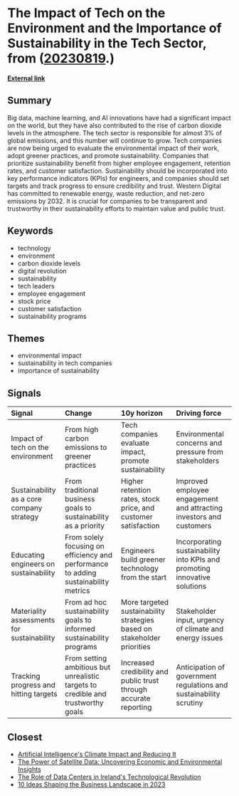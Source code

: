 # __The Impact of Tech on the Environment and the Importance of Sustainability in the Tech Sector__, from ([20230819](https://kghosh.substack.com/p/20230819).)

__[External link](https://venturebeat.com/data-infrastructure/delivering-on-sustainable-promises-making-sustainability-a-tangible-company-kpi/)__



## Summary

Big data, machine learning, and AI innovations have had a significant impact on the world, but they have also contributed to the rise of carbon dioxide levels in the atmosphere. The tech sector is responsible for almost 3% of global emissions, and this number will continue to grow. Tech companies are now being urged to evaluate the environmental impact of their work, adopt greener practices, and promote sustainability. Companies that prioritize sustainability benefit from higher employee engagement, retention rates, and customer satisfaction. Sustainability should be incorporated into key performance indicators (KPIs) for engineers, and companies should set targets and track progress to ensure credibility and trust. Western Digital has committed to renewable energy, waste reduction, and net-zero emissions by 2032. It is crucial for companies to be transparent and trustworthy in their sustainability efforts to maintain value and public trust.

## Keywords

* technology
* environment
* carbon dioxide levels
* digital revolution
* sustainability
* tech leaders
* employee engagement
* stock price
* customer satisfaction
* sustainability programs

## Themes

* environmental impact
* sustainability in tech companies
* importance of sustainability

## Signals

| Signal                                     | Change                                                                              | 10y horizon                                                             | Driving force                                                             |
|:-------------------------------------------|:------------------------------------------------------------------------------------|:------------------------------------------------------------------------|:--------------------------------------------------------------------------|
| Impact of tech on the environment          | From high carbon emissions to greener practices                                     | Tech companies evaluate impact, promote sustainability                  | Environmental concerns and pressure from stakeholders                     |
| Sustainability as a core company strategy  | From traditional business goals to sustainability as a priority                     | Higher retention rates, stock price, and customer satisfaction          | Improved employee engagement and attracting investors and customers       |
| Educating engineers on sustainability      | From solely focusing on efficiency and performance to adding sustainability metrics | Engineers build greener technology from the start                       | Incorporating sustainability into KPIs and promoting innovative solutions |
| Materiality assessments for sustainability | From ad hoc sustainability goals to informed sustainability programs                | More targeted sustainability strategies based on stakeholder priorities | Stakeholder input, urgency of climate and energy issues                   |
| Tracking progress and hitting targets      | From setting ambitious but unrealistic targets to credible and trustworthy goals    | Increased credibility and public trust through accurate reporting       | Anticipation of government regulations and sustainability scrutiny        |

## Closest

* [Artificial Intelligence's Climate Impact and Reducing It](4785e50f4a444f872724a74095f7ef4b)
* [The Power of Satellite Data: Uncovering Economic and Environmental Insights](2c79a113d206a8ec8ec147422fcea12c)
* [The Role of Data Centers in Ireland's Technological Revolution](fe8c9a54a3dbc61b0abc367d14524f53)
* [10 Ideas Shaping the Business Landscape in 2023](0d5cc4e60484c56f76248ad109ad9c04)